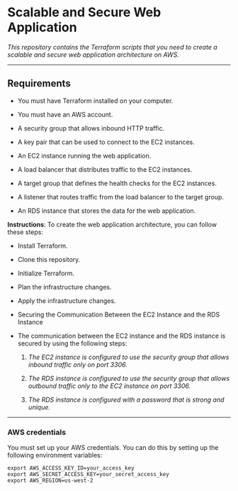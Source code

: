 # Scalable and Secure Web Application
*This repository contains the Terraform scripts that you need to create a scalable and secure web application architecture on AWS.*

---

## Requirements

- You must have Terraform installed on your computer.

- You must have an AWS account.

- A security group that allows inbound HTTP traffic.

- A key pair that can be used to connect to the EC2 instances.

- An EC2 instance running the web application.

- A load balancer that distributes traffic to the EC2 instances.

- A target group that defines the health checks for the EC2 instances.

- A listener that routes traffic from the load balancer to the target group.

- An RDS instance that stores the data for the web application.

**Instructions**:
To create the web application architecture, you can follow these steps:

- Install Terraform.
- Clone this repository.
- Initialize Terraform.
- Plan the infrastructure changes.
- Apply the infrastructure changes.
- Securing the Communication Between the EC2 Instance and the RDS Instance
- The communication between the EC2 instance and the RDS instance is secured by using the following steps:

    1. *The EC2 instance is configured to use the security group that allows inbound traffic only on port 3306.*
    
    2. *The RDS instance is configured to use the security group that allows outbound traffic only to the EC2 instance on port 3306.*

    3. *The RDS instance is configured with a password that is strong and unique.*


-----

### AWS credentials

You must set up your AWS credentials. You can do this by setting up the following environment variables:

```````
export AWS_ACCESS_KEY_ID=your_access_key
export AWS_SECRET_ACCESS_KEY=your_secret_access_key
export AWS_REGION=us-west-2



